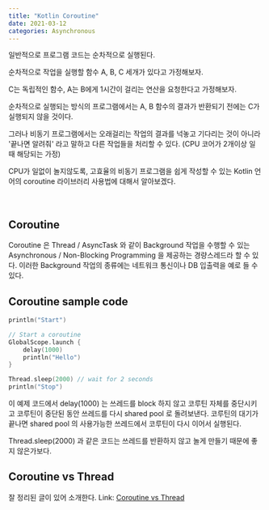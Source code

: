 ```yaml
---
title: "Kotlin Coroutine"
date: 2021-03-12
categories: Asynchronous
---
```


일반적으로 프로그램 코드는 순차적으로 실행된다. 

순차적으로 작업을 실행할 함수 A, B, C 세개가 있다고 가정해보자. 

C는 독립적인 함수, A는 B에게 1시간이 걸리는 연산을 요청한다고 가정해보자. 

순차적으로 실행되는 방식의 프로그램에서는 A, B 함수의 결과가 반환되기 전에는 C가 실행되지 않을 것이다.

그러나 비동기 프로그램에서는 오래걸리는 작업의 결과를 넉놓고 기다리는 것이 아니라 '끝나면 알려줘' 라고 말하고 다른 작업들을 처리할 수 있다. 
(CPU 코어가 2개이상 일 때 해당되는 가정)

CPU가 일없이 놀지않도록, 고효율의 비동기 프로그램을 쉽게 작성할 수 있는 Kotlin 언어의 coroutine 라이브러리 사용법에 대해서 알아보겠다. 
<br><br><br>

## Coroutine
Coroutine 은 Thread / AsyncTask 와 같이 Background 작업을 수행할 수 있는 Asynchronous / Non-Blocking 
Programming 을 제공하는 경량스레드라 할 수 있다. 이러한 Background 작업의 종류에는 네트워크 통신이나 DB 입출력을 예로 들 수 있다.

## Coroutine sample code
```kotlin
println("Start")

// Start a coroutine
GlobalScope.launch {
    delay(1000)
    println("Hello")
}

Thread.sleep(2000) // wait for 2 seconds
println("Stop")
```
이 예제 코드에서 delay(1000) 는 쓰레드를 block 하지 않고 코루틴 자체를 중단시키고 코루틴이 중단된 동안 쓰레드를 다시 shared pool 로 돌려보낸다.
코루틴의 대기가 끝나면 shared pool 의 사용가능한 쓰레드에서 코루틴이 다시 이어서 실행된다. 

Thread.sleep(2000) 과 같은 코드는 쓰레드를 반환하지 않고 놀게 만들기 때문에 좋지 않은가보다. 

## Coroutine vs Thread
잘 정리된 글이 있어 소개한다. Link: [Coroutine vs Thread](https://aaronryu.github.io/2019/05/27/coroutine-and-thread/)






